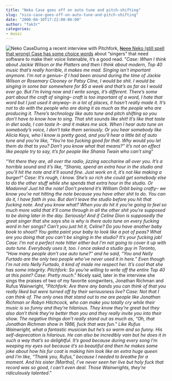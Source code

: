 ```yaml
---
title: "Neko Case goes off on auto tune and pitch-shifting"
slug: "nico-case-goes-off-on-auto-tune-and-pitch-shifting"
date: "2006-04-10T17:22:00-06:00"
author: "fak3r"
categories:
- music
---
```


![Neko Case](http://fak3r.com/wp-content/uploads/2006/06/nekocase.gif)During a recent interview with Pitchfork, [<strike>Neco</strike> Neko (still spell that wrong) Case has some choice words](http://www.pitchforkmedia.com/interviews/c/case_neko-06/) about “singers” that need software to make their voice listenable, it’s a good read.  ”_Case: When I think about Jackie Wilson or the Platters and then I think about modern, Top 40 music that’s really horrible, it makes me mad. Singing isn’t important anymore. I’m not a genius– if I had been around during the time of Jackie Wilson or Rosemary Clooney or Patsy Cline, I would be shit. I would be singing in some bar somewhere for $5 a week and that’s as far as I would ever go. But I’m living now and I write songs, it’s different. There’s some part about the craft of singing– craft is too important of a word, I hate that word but I just used it anyway– in a lot of places, it hasn’t really made it. It’s not to do with the people who are doing it as much as the people who are producing it. There’s technology like auto tune and pitch shifting so you don’t have to know how to sing. That shit sounds like shit! It’s like that taste in diet soda, I can taste it– and it makes me sick. When I hear auto tune on somebody’s voice, I don’t take them seriously. Or you hear somebody like Alicia Keys, who I know is pretty good, and you’ll hear a little bit of auto tune and you’re like, “You’re too fucking good for that. Why would you let them do that to you? Don’t you know what that means?” It’s not an effect like people try to say, it’s for people like Shania Twain who can’t sing_”

“_Yet there they are, all over the radio, jizzing saccharine all over you. It’s a horrible sound and it’s like, “Shania, spend an extra hour in the studio and you’ll hit the note and it’ll sound fine. Just work on it, it’s not like making a burger!” Case: It’s rough, I know. She’s so rich she could get somebody else to do the other stuff while she spends that extra hour in the studio. Or Madonna! Just hit the note! Don’t pretend it’s William Orbit being crafty– we know you’re not hitting the note because you have other shit to do. You can do it, I have faith in you. But don’t leave the studio before you hit that fucking note. And you know what? When you do hit it you’re going to feel so much more valid that it’ll come through in all the other shit you’re supposed to be doing later in the day. Seriously! And if Celine Dion is supposedly the great singer that she says she is why is there auto tune on every fucking word in her songs? Can’t you just hit it, Celine? Do you have another baby book to shoot? You gotta paint your baby to look like a pot of peas? What are you doing that you can’t be singing in the studio? It’s your fucking job!  Case: I’m not a perfect note hitter either but I’m not going to cover it up with auto tune. Everybody uses it, too. I once asked a studio guy in Toronto, “How many people don’t use auto tune?” and he said, “You and Nelly Furtado are the only two people who’ve never used it in here.” Even though I’m not into Nelly Furtado, it kind of made me respect her. It’s cool that she has some integrity.  Pitchfork: So you’re willing to write off the entire Top 40 at this point? Case: Pretty much_.”  Nicely said, later in the interview she sings the praises of two of my favorite songwriters, Jonathan Richman and Rufus Wainwright, ”_Pitchfork: Are there any bands you can think of that you really liked but were turned off by their seriousness live? Case: Not that I can think of. The only ones that stand out to me are people like Jonathan Richman or Robyn Hitchcock, who can make you totally cry while their music is so funny and they’re hilarious. They know they’re great but they also don’t think they’re better than you and they really invite you into their show. The negative things don’t really stand out as much as, “Oh, that Jonathan Richman show in 1986, fuck that was fun.” Like Rufus Wainwright, what a fantastic musician but he’s so warm and so funny. His self-deprecation is hilarious. He can also be incredibly vain but he does it in such a way that’s so delightful. It’s good because during every song I’m weeping my eyes out because it’s so beautiful and then he makes some joke about how his fur coat is making him look like an extra huge queen and I’m like, “Thank you, Rufus,” because I needed to breathe for a moment. And his sister [Martha], I’ve never seen her live but holy fuck that record was so good, I can’t even deal. Those Wainwrights, they’re ridiculously talented_.”
